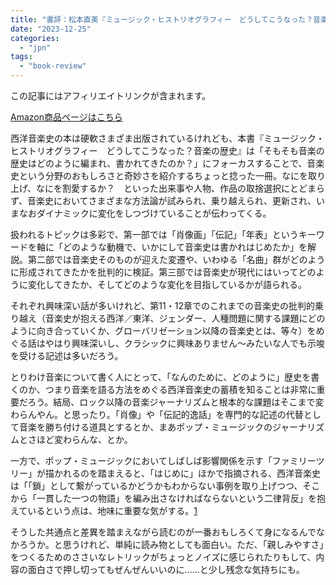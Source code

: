 ```yaml
---
title: "書評：松本直美『ミュージック・ヒストリオグラフィー　どうしてこうなった？音楽の歴史』（ヤマハミュージックエンタテイメントホールディングス、2023）"
date: "2023-12-25"
categories: 
  - "jpn"
tags: 
  - "book-review"
---
```


この記事にはアフィリエイトリンクが含まれます。

[Amazon商品ページはこちら](https://amzn.to/3Spm1tu)

西洋音楽史の本は硬軟さまざま出版されているけれども、本書『ミュージック・ヒストリオグラフィー　どうしてこうなった？音楽の歴史』は「そもそも音楽の歴史はどのように編まれ、書かれてきたのか？」にフォーカスすることで、音楽史という分野のおもしろさと奇妙さを紹介するちょっと捻った一冊。なにを取り上げ、なにを割愛するか？　といった出来事や人物、作品の取捨選択にとどまらず、音楽史においてさまざまな方法論が試みられ、乗り越えられ、更新され、いまなおダイナミックに変化をしつづけていることが伝わってくる。

扱われるトピックは多彩で、第一部では「肖像画」「伝記」「年表」というキーワードを軸に「どのような動機で、いかにして音楽史は書かれはじめたか」を解説。第二部では音楽史そのものが迎えた変遷や、いわゆる「名曲」群がどのように形成されてきたかを批判的に検証。第三部では音楽史が現代にはいってどのように変化してきたか、そしてどのような変化を目指しているかが語られる。

それぞれ興味深い話が多いけれど、第11・12章でのこれまでの音楽史の批判的乗り越え（音楽史が抱える西洋／東洋、ジェンダー、人種問題に関する課題にどのように向き合っていくか、グローバリゼーション以降の音楽史とは、等々）をめぐる話はやはり興味深いし、クラシックに興味ありません～みたいな人でも示唆を受ける記述は多いだろう。

とりわけ音楽について書く人にとって、「なんのために、どのように」歴史を書くのか、つまり音楽を語る方法をめぐる西洋音楽史の蓄積を知ることは非常に重要だろう。結局、ロック以降の音楽ジャーナリズムと根本的な課題はそこまで変わらんやん。と思ったり。「肖像」や「伝記的逸話」を専門的な記述の代替として音楽を勝ち付ける道具とするとか、まあポップ・ミュージックのジャーナリズムとさほど変わらんな、とか。

一方で、ポップ・ミュージックにおいてしばしば影響関係を示す「ファミリーツリー」が描かれるのを踏まえると、「はじめに」ほかで指摘される、西洋音楽史は「「鎖」として繋がっているかどうかもわからない事例を取り上げつつ、そこから「一貫した一つの物語」を編み出さなければならないという二律背反」を抱えているという点は、地味に重要な気がする。[1](#4d9803fa-90a0-4031-8ea4-c52ad449612c)

そうした共通点と差異を踏まえながら読むのが一番おもしろくて身になるんでなかろうか。と思うけれど、単純に読み物としても面白い。ただ、「親しみやすさ」をつくるためのささいなレトリックがちょっとノイズに感じられたりもして、内容の面白さで押し切ってもぜんぜんいいのに……と少し残念な気持ちにも。
